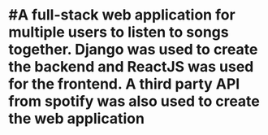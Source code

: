 # #A full-stack web application for multiple users to listen to songs together. Django was used to create the backend and ReactJS was used for the frontend. A third party API from spotify was also used to create the web application
 
